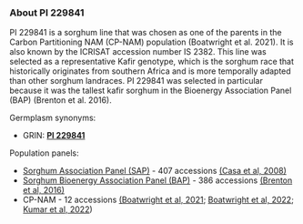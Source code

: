### About PI 229841
PI 229841 is a sorghum line that was chosen as one of the parents in the Carbon Partitioning NAM (CP-NAM) population (Boatwright et al. 2021). It is also known by the ICRISAT accession number IS 2382. This line was selected as a representative Kafir genotype, which is the sorghum race that historically originates from southern Africa and is more temporally adapted than other sorghum landraces. PI 229841 was selected in particular because it was the tallest kafir sorghum in the Bioenergy Association Panel (BAP) (Brenton et al. 2016).

Germplasm synonyms:
* GRIN: [**PI 229841**](https://npgsweb.ars-grin.gov/gringlobal/accessiondetail.aspx?id=1183114)

Population panels:

* [Sorghum Association Panel (SAP)](https://npgsweb.ars-grin.gov/gringlobal/methodaccession?id1=69097&id2=494091) - 407 accessions [(Casa et al, 2008)](https://www.sorghumbase.org/paper/community-resources-and-strategies-for-association-mapping-in-sorghum)
* [Sorghum Bioenergy Association Panel (BAP)](https://npgsweb.ars-grin.gov/gringlobal/methodaccession?id1=310665&id2=496343) - 386 accessions [(Brenton et al, 2016)](https://www.sorghumbase.org/paper/21525)
* CP-NAM - 12 accessions [(Boatwright et al, 2021](https://www.sorghumbase.org/paper/genetic-characterization-of-a-sorghum-bicolor-multiparent-mapping-population-emphasizing-carbon-partitioning-dynamics); [Boatwright et al, 2022](https://www.sorghumbase.org/paper/21759); [Kumar et al, 2022](https://www.sorghumbase.org/paper/registration-of-the-sorghum-carbon-partitioning-nested-association-mapping-cp-nam-population))
